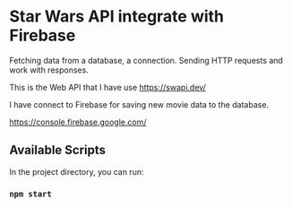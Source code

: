 # Star Wars API integrate with Firebase

Fetching data from a database, a connection. Sending HTTP requests and work with responses.

This is the Web API that I have use https://swapi.dev/


I have connect to Firebase for saving new movie data to the database.

https://console.firebase.google.com/


## Available Scripts

In the project directory, you can run:

### `npm start`


